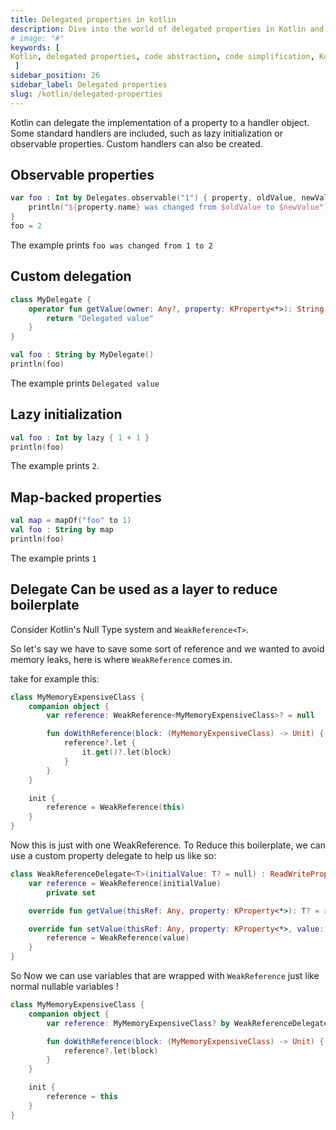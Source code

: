 ```yaml
---
title: Delegated properties in kotlin
description: Dive into the world of delegated properties in Kotlin and unlock the power of simplified code with this comprehensive guide. Learn how to leverage delegated properties to enhance your Kotlin projects, reduce boilerplate code, and improve code maintainability. Discover the various types of delegated properties, including lazy, observable, vetoable, and more. Master the art of delegation and harness the flexibility and efficiency of delegated properties to optimize your Kotlin development workflow
# image: "#"
keywords: [
Kotlin, delegated properties, code abstraction, code simplification, Kotlin projects, reduce boilerplate code, improve code maintainability, lazy properties, observable properties, vetoable properties, code optimization, Kotlin development    
 ]
sidebar_position: 26
sidebar_label: Delegated properties
slug: /kotlin/delegated-properties
---
```


Kotlin can delegate the implementation of a property to a handler object. Some standard handlers are included, such as lazy initialization or observable properties. Custom handlers can also be created.

## Observable properties

```kotlin
var foo : Int by Delegates.observable("1") { property, oldValue, newValue ->
    println("${property.name} was changed from $oldValue to $newValue")
}
foo = 2
```

The example prints `foo was changed from 1 to 2`

## Custom delegation

```kotlin
class MyDelegate {
    operator fun getValue(owner: Any?, property: KProperty<*>): String {
        return "Delegated value"
    }
}

val foo : String by MyDelegate()
println(foo)
```

The example prints `Delegated value`

## Lazy initialization

```kotlin
val foo : Int by lazy { 1 + 1 }
println(foo)
```

The example prints `2`.

## Map-backed properties

```kotlin
val map = mapOf("foo" to 1)
val foo : String by map
println(foo)
```

The example prints `1`

## Delegate Can be used as a layer to reduce boilerplate

Consider Kotlin's Null Type system and `WeakReference<T>`.

So let's say we have to save some sort of reference and we wanted to avoid memory leaks, here is where `WeakReference` comes in.

take for example this:

```kotlin
class MyMemoryExpensiveClass {
    companion object {
        var reference: WeakReference<MyMemoryExpensiveClass>? = null

        fun doWithReference(block: (MyMemoryExpensiveClass) -> Unit) {
            reference?.let {
                it.get()?.let(block)
            }
        }
    }

    init {
        reference = WeakReference(this)
    }
}
```

Now this is just with one WeakReference. To Reduce this boilerplate, we can use a custom property delegate to help us like so:

```kotlin
class WeakReferenceDelegate<T>(initialValue: T? = null) : ReadWriteProperty<Any, T?> {
    var reference = WeakReference(initialValue)
        private set

    override fun getValue(thisRef: Any, property: KProperty<*>): T? = reference.get()

    override fun setValue(thisRef: Any, property: KProperty<*>, value: T?) {
        reference = WeakReference(value)
    }
}
```

So Now we can use variables that are wrapped with `WeakReference` just like normal nullable variables !

```kotlin
class MyMemoryExpensiveClass {
    companion object {
        var reference: MyMemoryExpensiveClass? by WeakReferenceDelegate<MyMemoryExpensiveClass>()

        fun doWithReference(block: (MyMemoryExpensiveClass) -> Unit) {
            reference?.let(block)
        }
    }

    init {
        reference = this
    }
}
```
